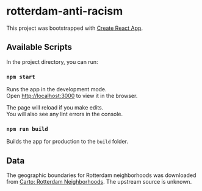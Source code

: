 # rotterdam-anti-racism

This project was bootstrapped with [Create React App](https://github.com/facebook/create-react-app).

## Available Scripts

In the project directory, you can run:

### `npm start`

Runs the app in the development mode.\
Open [http://localhost:3000](http://localhost:3000) to view it in the browser.

The page will reload if you make edits.\
You will also see any lint errors in the console.

### `npm run build`

Builds the app for production to the `build` folder.

## Data

The geographic boundaries for Rotterdam neighborhoods was downloaded from [Carto: Rotterdam Neighborhoods](https://confessedemu.carto.com/tables/rotterdam_neighbourhoods/public/map). The upstream source is unknown.
